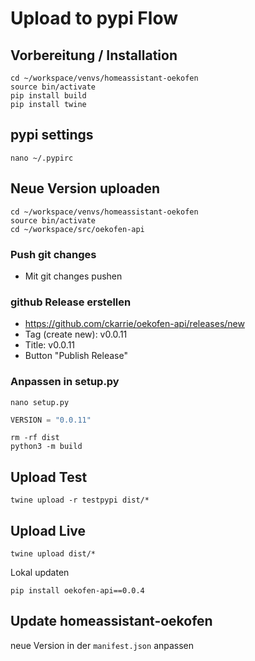 # Upload to pypi Flow
## Vorbereitung / Installation
```
cd ~/workspace/venvs/homeassistant-oekofen
source bin/activate
pip install build
pip install twine
```

## pypi settings 
```
nano ~/.pypirc
```

## Neue Version uploaden
```
cd ~/workspace/venvs/homeassistant-oekofen
source bin/activate
cd ~/workspace/src/oekofen-api
```

### Push git changes
- Mit git changes pushen

### github Release erstellen
- https://github.com/ckarrie/oekofen-api/releases/new
- Tag (create new): v0.0.11
- Title: v0.0.11
- Button "Publish Release"

### Anpassen in setup.py
```
nano setup.py
```
```python
VERSION = "0.0.11"

```

```
rm -rf dist
python3 -m build
```

## Upload Test
```
twine upload -r testpypi dist/*
```

## Upload Live
```
twine upload dist/*
```

Lokal updaten

```
pip install oekofen-api==0.0.4
```

## Update homeassistant-oekofen
neue Version in der `manifest.json` anpassen
